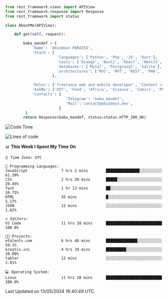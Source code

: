 ###
```python
from rest_framework.views import APIView
from rest_framework.response import Response
from rest_framework import status

class AboutMe(APIView):

    def get(self, request):

        baba_mandef = {
            'Name': 'Abiodoun PARAISO',
            'Stack': {
                       'languages': ['Python', 'Php', 'JS', 'Dart'],
                       'tools': ['Django', 'Nuxt2', 'React', 'NextJS', 'Flutter'],
                       'databases': ['Mysql', 'Postgresql', 'Sqlite'],
                       'architectures': ['MVC', 'MVT', 'REST', 'PWA', 'SPA', 'MicroServices']
                     },

            'Roles': ['freelance web and mobile developer', 'Content creator', 'Teacher', 'Mentor'],
            'AskMe': ['DIY', 'Food', 'Africa', 'Science', 'Comics', 'Photography', 'Tech', 'Programming', 'Mechatronics'],
            'Contacts': {
                           'Telegram': 'baba_mandef',
                           'Mail':'contact@abiodoun.dev',
                        }
         }
        return Response(baba_mandef, status=status.HTTP_200_OK)

```                    

<!--START_SECTION:waka-->
![Code Time](http://img.shields.io/badge/Code%20Time-1%2C052%20hrs%2019%20mins-blue)

![Lines of code](https://img.shields.io/badge/From%20Hello%20World%20I%27ve%20Written-273%20Thousand%20lines%20of%20code-blue)

📊 **This Week I Spent My Time On** 

```text
⌚︎ Time Zone: UTC

💬 Programming Languages: 
JavaScript               7 hrs 2 mins        ███████████████░░░░░░░░░░   61.39% 
CSS                      2 hrs 20 mins       █████░░░░░░░░░░░░░░░░░░░░   20.45% 
Text                     1 hr 13 mins        ██░░░░░░░░░░░░░░░░░░░░░░░   10.75% 
HTML                     35 mins             █░░░░░░░░░░░░░░░░░░░░░░░░   5.17% 
JSON                     12 mins             ░░░░░░░░░░░░░░░░░░░░░░░░░   1.82%

🔥 Editors: 
VS Code                  11 hrs 28 mins      █████████████████████████   100.0%

🐱‍💻 Projects: 
etalents.com             6 hrs 46 mins       ██████████████░░░░░░░░░░░   59.1% 
kreativ.inc              4 hrs 29 mins       █████████░░░░░░░░░░░░░░░░   39.09% 
tabler                   12 mins             ░░░░░░░░░░░░░░░░░░░░░░░░░   1.81%

💻 Operating System: 
Linux                    11 hrs 28 mins      █████████████████████████   100.0%

```


 Last Updated on 13/05/2024 18:40:49 UTC
<!--END_SECTION:waka-->
